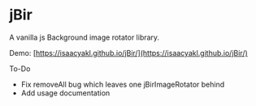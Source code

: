 # jBir
A vanilla js Background image rotator library.

Demo: [https://isaacyakl.github.io/jBir/](https://isaacyakl.github.io/jBir/)

To-Do
* Fix removeAll bug which leaves one jBirImageRotator behind
* Add usage documentation